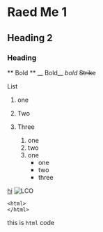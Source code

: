 # Raed Me 1
## Heading 2
### Heading ###

** Bold  **
__ Bold__
*bold*
~~Strike~~

List

1. one
2. Two
3. Three

    1. one
    2. two
    1. one
        - one
        - two
        - three

[hi](https://chat.openai.com/ "chat Gpt")
![LCO](https://thumbs.dreamstime.com/z/chess-flat-king-icon-stock-vector-image-royal-isolated-piece-outlined-214056020.jpg)

```
<html>
</html>
```

this is `html` code